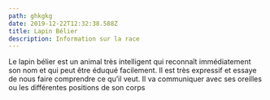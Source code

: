 ```yaml
---
path: ghkgkg
date: 2019-12-22T12:32:38.588Z
title: Lapin Bélier
description: Information sur la race
---
```

Le lapin bélier est un animal très intelligent qui reconnaît immédiatement son nom et qui peut être éduqué facilement. Il est très expressif et essaye de nous faire comprendre ce qu’il veut. Il va communiquer avec ses oreilles ou les différentes positions de son corps

